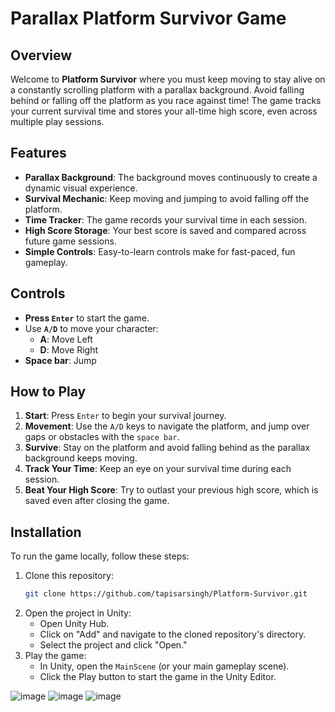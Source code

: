 # Parallax Platform Survivor Game

## Overview
Welcome to **Platform Survivor** where you must keep moving to stay alive on a constantly scrolling platform with a parallax background. Avoid falling behind or falling off the platform as you race against time! The game tracks your current survival time and stores your all-time high score, even across multiple play sessions.

## Features
- **Parallax Background**: The background moves continuously to create a dynamic visual experience.
- **Survival Mechanic**: Keep moving and jumping to avoid falling off the platform.
- **Time Tracker**: The game records your survival time in each session.
- **High Score Storage**: Your best score is saved and compared across future game sessions.
- **Simple Controls**: Easy-to-learn controls make for fast-paced, fun gameplay.

## Controls
- **Press `Enter`** to start the game.
- Use **`A/D`** to move your character:
  - **A**: Move Left
  - **D**: Move Right
- **Space bar**: Jump

## How to Play
1. **Start**: Press `Enter` to begin your survival journey.
2. **Movement**: Use the `A/D` keys to navigate the platform, and jump over gaps or obstacles with the `space bar`.
3. **Survive**: Stay on the platform and avoid falling behind as the parallax background keeps moving.
4. **Track Your Time**: Keep an eye on your survival time during each session.
5. **Beat Your High Score**: Try to outlast your previous high score, which is saved even after closing the game.


## Installation

To run the game locally, follow these steps:

1. Clone this repository:
    ```bash
    git clone https://github.com/tapisarsingh/Platform-Survivor.git
    ```
2. Open the project in Unity:
    - Open Unity Hub.
    - Click on "Add" and navigate to the cloned repository's directory.
    - Select the project and click "Open."
3. Play the game:
    - In Unity, open the `MainScene` (or your main gameplay scene).
    - Click the Play button to start the game in the Unity Editor.

![image](https://github.com/user-attachments/assets/f3b42a46-ca87-482c-9b6a-033ff064868d)
![image](https://github.com/user-attachments/assets/c49c81e8-b336-49f9-960a-96a31d6a591c)
![image](https://github.com/user-attachments/assets/4e5e073b-3629-465b-b792-0ea58624b3c4)

